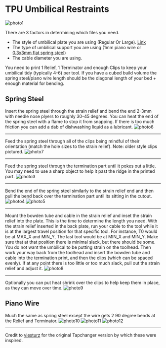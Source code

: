 # TPU Umbilical Restraints

![photo1](images/photo1.jpg)

There are 3 factors in determining which files you need.

- The style of umbilical plate you are using (Regular Or Large). [Link](https://github.com/DraftShift/StealthChanger/tree/mod_updates/UserMods/N3MI-DG/Umbilical_Plates)
- The type of umbilical support you are using (1mm piano wire or [0.3x3mm flat spring steel](https://www.aliexpress.com/item/1005006731615186.html))
- The cable diameter you are using.

You need to print 1 Relief, 1 Terminator and enough Clips to keep your umbilical tidy (typically 4-6) per tool.
If you have a cubed build volume the spring steel/piano wire length should be the diagonal length of your bed + enough material for bending.

## Spring Steel
Insert the spring steel through the strain relief and bend the end 2-3mm with needle nose plyers to roughly 30-45 degrees. You can heat the end of the spring steel with a flame to stop it from snapping. If there is too much friction you can add a dab of dishwashing liquid as a lubricant.
![photo6](images/photo6.jpg)
___
Feed the spring steel through all of the clips being mindful of their orientation (match the hole sizes to the strain relief). Note: older style clips pictured.
![photo7](images/photo7.jpg)
___
Feed the spring steel through the termination part until it pokes out a little. You may need to use a sharp object to help it past the ridge in the printed part.
![photo3](images/photo3.jpg)
___
Bend the end of the spring steel similarly to the strain relief end and then pull the bend back over the termination part until its sitting in the cutout.
![photo4](images/photo4.jpg)
![photo5](images/photo5.jpg)
___
Mount the bowden tube and cable in the strain relief and inset the strain relief into the plate.
This is the time to determine the length you need. With the strain relief inserted in the back plate, run your cable to the tool while it is at the largest travel position for that specific tool. For instance, T0 would be at MAX_X and MIN_Y, The last tool would be at MIN_X and MIN_Y.
Make sure that at that position there is minimal slack, but there should be some. You do not want the umbilical to be putting strain on the toolhead.
Then work your way back from the toolhead and insert the bowden tube and cable into the termination print, and then the clips (which can be spaced evenly). If at any point there is too little or too much slack, pull out the strain relief and adjust it.
![photo8](images/photo8.jpg)
___

Optionally you can put heat shrink over the clips to help keep them in place, as they can move over time.
![photo9](images/photo9.jpg)

## Piano Wire
Much the same as spring steel except the wire gets 2 90 degree bends at the Relief and Terminator.
![photo10](images/photo10.jpg)
![photo11](images/photo11.jpg)
![photo12](images/photo12.jpg)

___

Credit to [viesturz](https://github.com/viesturz) for the original Tapchanger version by which these were inspired.
